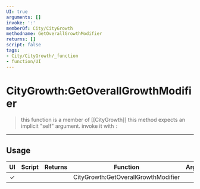 ```yaml
---
UI: true
arguments: []
invoke: ':'
memberOf: City/CityGrowth
methodname: GetOverallGrowthModifier
returns: []
script: false
tags:
- City/CityGrowth/_function
- function/UI
---
```

# CityGrowth:GetOverallGrowthModifier
> this function is a member of [[CityGrowth]]
> this method expects an implicit "self" argument. invoke it with `:`
-----
## Usage
|  UI | Script | Returns | Function | Arguments |
|:---:|:------:|-------:|:--------:|:---------|
|✓| ||CityGrowth:GetOverallGrowthModifier||

